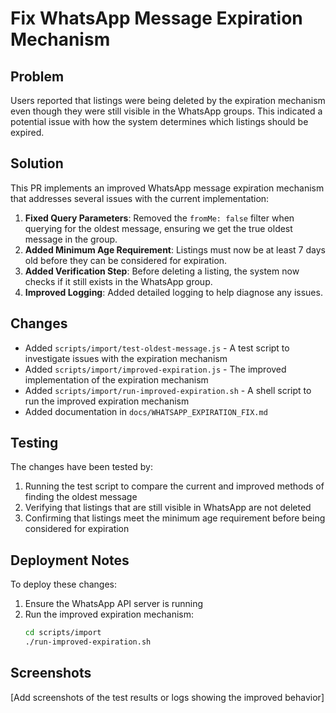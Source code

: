 # Fix WhatsApp Message Expiration Mechanism

## Problem

Users reported that listings were being deleted by the expiration mechanism even though they were still visible in the WhatsApp groups. This indicated a potential issue with how the system determines which listings should be expired.

## Solution

This PR implements an improved WhatsApp message expiration mechanism that addresses several issues with the current implementation:

1. **Fixed Query Parameters**: Removed the `fromMe: false` filter when querying for the oldest message, ensuring we get the true oldest message in the group.
2. **Added Minimum Age Requirement**: Listings must now be at least 7 days old before they can be considered for expiration.
3. **Added Verification Step**: Before deleting a listing, the system now checks if it still exists in the WhatsApp group.
4. **Improved Logging**: Added detailed logging to help diagnose any issues.

## Changes

- Added `scripts/import/test-oldest-message.js` - A test script to investigate issues with the expiration mechanism
- Added `scripts/import/improved-expiration.js` - The improved implementation of the expiration mechanism
- Added `scripts/import/run-improved-expiration.sh` - A shell script to run the improved expiration mechanism
- Added documentation in `docs/WHATSAPP_EXPIRATION_FIX.md`

## Testing

The changes have been tested by:

1. Running the test script to compare the current and improved methods of finding the oldest message
2. Verifying that listings that are still visible in WhatsApp are not deleted
3. Confirming that listings meet the minimum age requirement before being considered for expiration

## Deployment Notes

To deploy these changes:

1. Ensure the WhatsApp API server is running
2. Run the improved expiration mechanism:
   ```bash
   cd scripts/import
   ./run-improved-expiration.sh
   ```

## Screenshots

[Add screenshots of the test results or logs showing the improved behavior] 